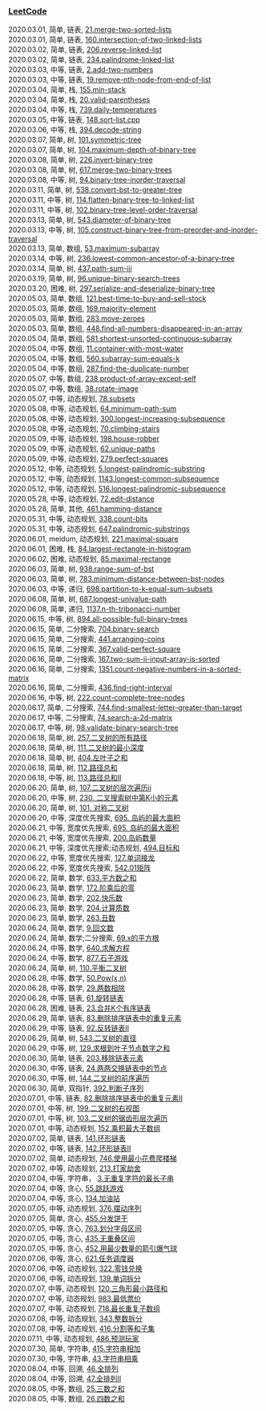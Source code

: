 ### [LeetCode](https://leetcode-cn.com/problemset/all/)  

2020.03.01, 简单, 链表, [21.merge-two-sorted-lists](https://leetcode-cn.com/problems/merge-two-sorted-lists/)  
2020.03.01, 简单, 链表, [160.intersection-of-two-linked-lists](https://leetcode-cn.com/problems/intersection-of-two-linked-lists/)  
2020.03.02, 简单, 链表, [206.reverse-linked-list](https://leetcode-cn.com/problems/reverse-linked-list/)  
2020.03.02, 简单, 链表, [234.palindrome-linked-list](https://leetcode-cn.com/problems/palindrome-linked-list/)  
2020.03.03, 中等, 链表, [2.add-two-numbers](https://leetcode-cn.com/problems/add-two-numbers/)  
2020.03.03, 中等, 链表, [19.remove-nth-node-from-end-of-list](https://leetcode-cn.com/problems/remove-nth-node-from-end-of-list/)  
2020.03.04, 简单, 栈, [155.min-stack](https://leetcode-cn.com/problems/min-stack/)  
2020.03.04, 简单, 栈, [20.valid-parentheses](https://leetcode-cn.com/problems/valid-parentheses/)  
2020.03.04, 中等, 栈, [739.daily-temperatures](https://leetcode-cn.com/problems/daily-temperatures/)  
2020.03.05, 中等, 链表, [148.sort-list.cpp](https://leetcode-cn.com/problems/sort-list)  
2020.03.06, 中等, 栈, [394.decode-string](https://leetcode-cn.com/problems/decode-string/)  
2020.03.07, 简单, 树, [101.symmetric-tree](https://leetcode-cn.com/problems/symmetric-tree/)  
2020.03.07, 简单, 树, [104.maximum-depth-of-binary-tree](https://leetcode-cn.com/problems/maximum-depth-of-binary-tree/)  
2020.03.08, 简单, 树, [226.invert-binary-tree](https://leetcode-cn.com/problems/invert-binary-tree/)  
2020.03.08, 简单, 树, [617.merge-two-binary-trees](https://leetcode-cn.com/problems/merge-two-binary-trees/)  
2020.03.08, 中等, 树, [94.binary-tree-inorder-traversal](https://leetcode-cn.com/problems/binary-tree-inorder-traversal/)  
2020.03.11, 简单, 树, [538.convert-bst-to-greater-tree](https://leetcode-cn.com/problems/convert-bst-to-greater-tree/)  
2020.03.11, 中等, 树, [114.flatten-binary-tree-to-linked-list](https://leetcode-cn.com/problems/flatten-binary-tree-to-linked-list/)  
2020.03.11, 中等, 树, [102.binary-tree-level-order-traversal](https://leetcode-cn.com/problems/binary-tree-level-order-traversal/)  
2020.03.13, 简单, 树, [543.diameter-of-binary-tree](https://leetcode-cn.com/problems/diameter-of-binary-tree/)  
2020.03.13, 中等, 树, [105.construct-binary-tree-from-preorder-and-inorder-traversal](https://leetcode-cn.com/problems/construct-binary-tree-from-preorder-and-inorder-traversal/)  
2020.03.13, 简单, 数组, [53.maximum-subarray](https://leetcode-cn.com/problems/maximum-subarray/)  
2020.03.14, 中等, 树, [236.lowest-common-ancestor-of-a-binary-tree](https://leetcode-cn.com/problems/lowest-common-ancestor-of-a-binary-tree/)  
2020.03.14, 简单, 树, [437.path-sum-iii](https://leetcode-cn.com/problems/path-sum-iii/)  
2020.03.19, 简单, 树, [96.unique-binary-search-trees](https://leetcode-cn.com/problems/unique-binary-search-trees/)  
2020.03.20, 困难, 树, [297.serialize-and-deserialize-binary-tree](https://leetcode-cn.com/problems/serialize-and-deserialize-binary-tree/)  
2020.05.03, 简单, 数组, [121.best-time-to-buy-and-sell-stock](https://leetcode-cn.com/problems/best-time-to-buy-and-sell-stock/)  
2020.05.03, 简单, 数组, [169.majority-element](https://leetcode-cn.com/problems/majority-element/)  
2020.05.03, 简单, 数组, [283.move-zeroes](https://leetcode-cn.com/problems/move-zeroes/)  
2020.05.03, 简单, 数组, [448.find-all-numbers-disappeared-in-an-array](https://leetcode-cn.com/problems/find-all-numbers-disappeared-in-an-array/)  
2020.05.04, 简单, 数组, [581.shortest-unsorted-continuous-subarray](https://leetcode-cn.com/problems/shortest-unsorted-continuous-subarray/)  
2020.05.04, 中等, 数组, [11.container-with-most-water](https://leetcode-cn.com/problems/container-with-most-water/)  
2020.05.04, 中等, 数组, [560.subarray-sum-equals-k](https://leetcode-cn.com/problems/subarray-sum-equals-k/)  
2020.05.04, 中等, 数组, [287.find-the-duplicate-number](https://leetcode-cn.com/problems/find-the-duplicate-number/)  
2020.05.07, 中等, 数组, [238.product-of-array-except-self](https://leetcode-cn.com/problems/product-of-array-except-self/)  
2020.05.07, 中等, 数组, [38.rotate-image](https://leetcode-cn.com/problems/rotate-image/)  
2020.05.07, 中等, 动态规划, [78.subsets](https://leetcode-cn.com/problems/subsets/)  
2020.05.08, 中等, 动态规划, [64.minimum-path-sum](https://leetcode-cn.com/problems/minimum-path-sum/)  
2020.05.08, 中等, 动态规划, [300.longest-increasing-subsequence](https://leetcode-cn.com/problems/longest-increasing-subsequence/)  
2020.05.08, 中等, 动态规划, [70.climbing-stairs](https://leetcode-cn.com/problems/climbing-stairs)  
2020.05.09, 中等, 动态规划, [198.house-robber](https://leetcode-cn.com/problems/house-robber/)  
2020.05.09, 中等, 动态规划, [62.unique-paths](https://leetcode-cn.com/problems/unique-paths/)  
2020.05.09, 中等, 动态规划, [279.perfect-squares](https://leetcode-cn.com/problems/perfect-squares/)  
2020.05.12, 中等, 动态规划, [5.longest-palindromic-substring](https://leetcode-cn.com/problems/longest-palindromic-substring/)  
2020.05.12, 中等, 动态规划, [1143.longest-common-subsequence](https://leetcode-cn.com/problems/longest-common-subsequence/)  
2020.05.12, 中等, 动态规划, [516.longest-palindromic-subsequence](https://leetcode-cn.com/problems/longest-palindromic-subsequence/)  
2020.05.28, 中等, 动态规划, [72.edit-distance](https://leetcode-cn.com/problems/edit-distance/)  
2020.05.28, 简单, 其他, [461.hamming-distance](https://leetcode-cn.com/problems/hamming-distance/)  
2020.05.31, 中等, 动态规划, [338.count-bits](https://leetcode-cn.com/problems/couting-bits)  
2020.05.31, 中等, 动态规划, [647.palindromic-substrings](https://leetcode-cn.com/problems/palindromic-substrings)  
2020.06.01, meidum, 动态规划, [221.maximal-square](https://leetcode-cn.com/problems/maximal-square/)  
2020.06.01, 困难, 栈, [84.largest-rectangle-in-histogram](https://leetcode-cn.com/problems/largest-rectangle-in-histogram/)  
2020.06.02, 困难, 动态规划, [85.maximal-rectange](https://leetcode-cn.com/problems/max-mal-rectange/)  
2020.06.03, 简单, 树, [938.range-sum-of-bst](https://leetcode-cn.com/problems/range-sum-of-bst/)  
2020.06.03, 简单, 树, [783.minimum-distance-between-bst-nodes](https://leetcode-cn.com/problems/minimum-distance-between-bst-nodes/)  
2020.06.03, 中等, 递归, [698.partition-to-k-equal-sum-subsets](https://leetcode-cn.com/problems/partition-to-k-equal-sum-subsets/)  
2020.06.08, 简单, 树, [687.longest-univalue-path](https://leetcode-cn.com/problems/longest-univalue-path/)  
2020.06.08, 简单, 递归, [1137.n-th-tribonacci-number](https://leetcode-cn.com/problems/n-th-tribonacci-number/)  
2020.06.15, 中等, 树, [894.all-possible-full-binary-trees](https://leetcode-cn.com/problems/all-possible-full-binary-trees/)  
2020.06.15, 简单, 二分搜索, [704.binary-search](https://leetcode-cn.com/problems/binary-search/)  
2020.06.15, 简单, 二分搜索, [441.arranging-coins](https://leetcode-cn.com/problems/arranging-coins/)  
2020.06.15, 简单, 二分搜索, [367.valid-perfect-square](https://leetcode-cn.com/problems/valid-perfect-square/)  
2020.06.16, 简单, 二分搜索, [167.two-sum-ii-input-array-is-sorted](https://leetcode-cn.com/problems/two-sum-ii-input-array-is-sorted/)  
2020.06.16, 简单, 二分搜索, [1351.count-negative-numbers-in-a-sorted-matrix](https://leetcode-cn.com/problems/count-negative-numbers-in-a-sorted-matrix/)  
2020.06.16, 简单, 二分搜索, [436.find-right-interval](https://leetcode-cn.com/problems/find-right-interval/)  
2020.06.16, 中等, 树, [222.count-complete-tree-nodes](https://leetcode-cn.com/problems/count-complete-tree-nodes/)  
2020.06.17, 简单, 二分搜索, [744.find-smallest-letter-greater-than-target](https://leetcode-cn.com/problems/find-smallest-letter-greater-than-target/)  
2020.06.17, 中等, 二分搜索, [74.search-a-2d-matrix](https://leetcode-cn.com/problems/search-a-2d-matrix/)  
2020.06.17, 中等, 树, [98.validate-binary-search-tree](https://leetcode-cn.com/problems/validate-binary-search-tree/)  
2020.06.18, 简单, 树, [257.二叉树的所有路径](https://leetcode-cn.com/problems/binary-tree-paths/)  
2020.06.18, 简单, 树, [111.二叉树的最小深度](https://leetcode-cn.com/problems/minimum-depth-of-binary-tree/)  
2020.06.18, 简单, 树, [404.左叶子之和](https://leetcode-cn.com/problems/sum-of-left-leaves/)  
2020.06.18, 简单, 树, [112.路径总和](https://leetcode-cn.com/problems/path-sum/)  
2020.06.18, 中等, 树, [113.路径总和II](https://leetcode-cn.com/problems/path-sum-ii/)  
2020.06.20, 简单, 树, [107.二叉树的层次遍历ii](https://leetcode-cn.com/problems/binary-tree-level-order-traversal-ii/)  
2020.06.20, 中等, 树, [230. 二叉搜索树中第K小的元素](https://leetcode-cn.com/problems/kth-smallest-element-in-a-bst/)  
2020.06.20, 简单, 树, [101. 对称二叉树](https://leetcode-cn.com/problems/symmetric-tree/)  
2020.06.20, 中等, 深度优先搜索, [695. 岛屿的最大面积](https://leetcode-cn.com/problems/max-area-of-island/)  
2020.06.21, 中等, 宽度优先搜索, [695. 岛屿的最大面积](https://leetcode-cn.com/problems/max-area-of-island/)  
2020.06.21, 中等, 宽度优先搜索, [200.岛屿数量](https://leetcode-cn.com/problems/number-of-islands/)  
2020.06.21, 中等, 深度优先搜索;动态规划, [494.目标和](https://leetcode-cn.com/problems/target-sum/)  
2020.06.22, 中等, 宽度优先搜索, [127.单词接龙](https://leetcode-cn.com/problems/word-ladder/)  
2020.06.22, 中等, 宽度优先搜索, [542.01矩阵](https://leetcode-cn.com/problems/01-matrix/)  
2020.06.22, 简单, 数学, [633.平方数之和](https://leetcode-cn.com/problems/sum-of-square-numbers/)  
2020.06.23, 简单, 数学, [172.阶乘后的零](https://leetcode-cn.com/problems/factorial-trailing-zeroes/)  
2020.06.23, 简单, 数学, [202.快乐数](https://leetcode-cn.com/problems/happy-number/)  
2020.06.23, 简单, 数学, [204.计算质数](https://leetcode-cn.com/problems/count-primes/)  
2020.06.23, 简单, 数学, [263.丑数](https://leetcode-cn.com/problems/ugly-number/)  
2020.06.24, 简单, 数学, [9.回文数](https://leetcode-cn.com/problems/palindrome-number/)  
2020.06.24, 简单, 数学;二分搜索, [69.x的平方根](https://leetcode-cn.com/problems/sqrtx/)  
2020.06.24, 中等, 数学, [640.求解方程](https://leetcode-cn.com/problems/solve-the-equation/)  
2020.06.24, 中等, 数学, [877.石子游戏](https://leetcode-cn.com/problems/stone-game/)  
2020.06.24, 简单, 树, [110.平衡二叉树](https://leetcode-cn.com/problems/balanced-binary-tree/)  
2020.06.28, 中等, 数学, [50.Pow(x,n)](https://leetcode-cn.com/problems/powx-n/)  
2020.06.28, 中等, 数学, [29.两数相除](https://leetcode-cn.com/problems/divide-two-integers/)  
2020.06.28, 中等, 链表, [61.旋转链表](https://leetcode-cn.com/problems/rotate-list/)  
2020.06.28, 困难, 链表, [23.合并K个有序链表](https://leetcode-cn.com/problems/merge-k-sorted-lists/)  
2020.06.29, 简单, 链表, [83.删除排序链表中的重复元素](https://leetcode-cn.com/problems/remove-duplicates-from-sorted-list/)  
2020.06.29, 中等, 链表, [92.反转链表II](https://leetcode-cn.com/problems/reverse-linked-list-ii/)  
2020.06.29, 简单, 树, [543.二叉树的直径](https://leetcode-cn.com/problems/diameter-of-binary-tree/)  
2020.06.29, 中等, 树, [129.求根到叶子节点数字之和](https://leetcode-cn.com/problems/sum-root-to-leaf-numbers/)  
2020.06.30, 简单, 链表, [203.移除链表元素](https://leetcode-cn.com/problems/remove-linked-list-elements/)  
2020.06.30, 中等, 链表, [24.两两交换链表中的节点](https://leetcode-cn.com/problems/swap-nodes-in-pairs/)  
2020.06.30, 中等, 树, [144.二叉树的前序遍历](https://leetcode-cn.com/problems/binary-tree-preorder-traversal/)  
2020.06.30, 简单, 双指针, [392.判断子序列](https://leetcode-cn.com/problems/is-subsequence/)  
2020.07.01, 中等, 链表, [82.删除排序链表中的重复元素II](https://leetcode-cn.com/problems/remove-duplicates-from-sorted-list-ii/)  
2020.07.01, 中等, 树, [199.二叉树的右视图](https://leetcode-cn.com/problems/binary-tree-right-side-view/)  
2020.07.01, 中等, 树, [103.二叉树的锯齿形层次遍历](https://leetcode-cn.com/problems/binary-tree-zigzag-level-order-traversal/)  
2020.07.01, 中等, 动态规划, [152.乘积最大子数组](https://leetcode-cn.com/problems/maximum-product-subarray/)  
2020.07.02, 简单, 链表, [141.环形链表](https://leetcode-cn.com/problems/linked-list-cycle/)  
2020.07.02, 中等, 链表, [142.环形链表II](https://leetcode-cn.com/problems/linked-list-cycle-ii/)  
2020.07.02, 简单, 动态规划, [746.使用最小花费爬楼梯](https://leetcode-cn.com/problems/min-cost-climbing-stairs/)  
2020.07.02, 中等, 动态规划, [213.打家劫舍](https://leetcode-cn.com/problems/house-robber-ii/)  
2020.07.04, 中等, 字符串， [3.无重复字符的最长子串](https://leetcode-cn.com/problems/longest-substring-without-repeating-characters/)  
2020.07.04, 中等, 贪心, [55.跳跃游戏](https://leetcode-cn.com/problems/jump-game/)  
2020.07.04, 中等, 贪心, [134.加油站](https://leetcode-cn.com/problems/gas-station/)  
2020.07.05, 中等, 动态规划, [376.摆动序列](https://leetcode-cn.com/problems/wiggle-subsequence/)  
2020.07.05, 简单, 贪心, [455.分发饼干](https://leetcode-cn.com/problems/assign-cookies/)  
2020.07.05, 中等, 贪心, [763.划分字母区间](https://leetcode-cn.com/problems/partition-labels/)  
2020.07.05, 中等, 贪心, [435.无重叠区间](https://leetcode-cn.com/problems/non-overlapping-intervals/)  
2020.07.05, 中等, 贪心, [452.用最少数量的箭引爆气球](https://leetcode-cn.com/problems/minimum-number-of-arrows-to-burst-balloons/)  
2020.07.06, 中等, 贪心, [621.任务调度器](https://leetcode-cn.com/problems/task-scheduler/)  
2020.07.06, 中等, 动态规划, [322.零钱兑换](https://leetcode-cn.com/problems/coin-change/)  
2020.07.06, 中等, 动态规划, [139.单词拆分](https://leetcode-cn.com/problems/word-break/)  
2020.07.07, 中等, 动态规划, [120.三角形最小路径和](https://leetcode-cn.com/problems/triangle/)  
2020.07.07, 中等, 动态规划, [983.最低票价](https://leetcode-cn.com/problems/minimum-cost-for-tickets/)  
2020.07.07, 中等, 动态规划, [718.最长重复子数组](https://leetcode-cn.com/problems/maximum-length-of-repeated-subarray/)   
2020.07.08, 中等, 动态规划, [343.整数拆分](https://leetcode-cn.com/problems/integer-break/)  
2020.07.08, 中等, 动态规划, [416.分割等和子集](https://leetcode-cn.com/problems/partition-equal-subset-sum/)  
2020.07.11, 中等, 动态规划, [486.预测玩家](https://leetcode-cn.com/problems/predict-the-winner/)  
2020.07.30, 简单, 字符串, [415.字符串相加](https://leetcode-cn.com/problems/add-strings/)  
2020.07.30, 中等, 字符串, [43.字符串相乘](https://leetcode-cn.com/problems/multiply-strings/)  
2020.08.04, 中等, 回溯, [46.全排列](https://leetcode-cn.com/problems/permutations/)  
2020.08.04, 中等, 回溯, [47.全排列II](https://leetcode-cn.com/problems/permutations-ii/)  
2020.08.05, 中等, 数组, [25.三数之和](https://leetcode-cn.com/problems/3sum/)  
2020.08.05, 中等, 数组, [26.四数之和](https://leetcode-cn.com/problems/4sum/)  
